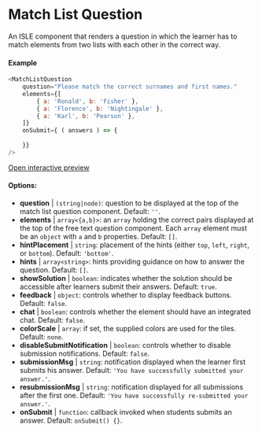 # Match List Question

An ISLE component that renders a question in which the learner has to match elements from two lists with each other in the correct way.

#### Example

``` javascript
<MatchListQuestion
    question="Please match the correct surnames and first names."
    elements={[
        { a: 'Ronald', b: 'Fisher' },
        { a: 'Florence', b: 'Nightingale' },
        { a: 'Karl', b: 'Pearson' },
    ]}
    onSubmit={ ( answers ) => {
        
    }}
/>
```

[Open interactive preview](https://isle.heinz.cmu.edu/components/match-list-question/)

#### Options:

* __question__ | `(string|node)`: question to be displayed at the top of the match list question component. Default: `''`.
* __elements__ | `array<{a,b}>`: an `array` holding the correct pairs displayed at the top of the free text question component. Each `array` element must be an `object` with `a` and `b` properties. Default: `[]`.
* __hintPlacement__ | `string`: placement of the hints (either `top`, `left`, `right`, or `bottom`). Default: `'bottom'`.
* __hints__ | `array<string>`: hints providing guidance on how to answer the question. Default: `[]`.
* __showSolution__ | `boolean`: indicates whether the solution should be accessible after learners submit their answers. Default: `true`.
* __feedback__ | `object`: controls whether to display feedback buttons. Default: `false`.
* __chat__ | `boolean`: controls whether the element should have an integrated chat. Default: `false`.
* __colorScale__ | `array`: if set, the supplied colors are used for the tiles. Default: `none`.
* __disableSubmitNotification__ | `boolean`: controls whether to disable submission notifications. Default: `false`.
* __submissionMsg__ | `string`: notification displayed when the learner first submits his answer. Default: `'You have successfully submitted your answer.'`.
* __resubmissionMsg__ | `string`: notification displayed for all submissions after the first one. Default: `'You have successfully re-submitted your answer.'`.
* __onSubmit__ | `function`: callback invoked when students submits an answer. Default: `onSubmit() {}`.
